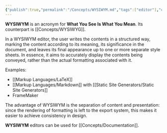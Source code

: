 ```yaml
---
{"publish":true,"permalink":"/Concepts/WYSIWYM.md","tags":["editor"],"cssclasses":""}
---
```



**WYSIWYM** is an acronym for **What You See Is What You Mean**. Its counterpart is [[Concepts/WYSIWYG]].

In a WYSIWYM editor, the user writes the contents in a structured way, marking the content according to its meaning, its significance in the document, and leaves its final appearance up to one or more separate style sheets. In essence, it aims to accurately display the contents being conveyed, rather than the actual formatting associated with it.

Examples:
- [[Markup Languages/LaTeX]]
- [[Markup Languages/Markdown]] with [[Static Site Generators/Static Site Generators]]
- FrameMaker

The advantage of WYSIWYM is the separation of content and presentation: since the rendering of formatting is left to the export system, this makes it easier to achieve consistency in design.

**WYSIWYM** editors can be used for [[Concepts/Documentation]].